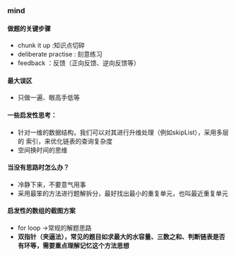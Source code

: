 ### mind
#### 做题的关键步骤
- chunk it up :知识点切碎
- deliberate practise : 刻意练习
- feedback ：反馈（正向反馈、逆向反馈等）
#### 最大误区
- 只做一遍、眼高手低等
#### 一些启发性思考：
-   针对一维的数据结构，我们可以对其进行升维处理（例如skipList），采用多层的
索引，来优化链表的查询复杂度
- 空间换时间的思维

#### 当没有思路时怎么办？
-  冷静下来，不要意气用事
- 采用最笨的方法进行题解拆分，最好找出最小的重复单元，也叫最近重复单元
#### 启发性的数组的截图方案
- for loop ->常规的解题思路
- <b>双指针（夹逼法）<b>，常见的题目如求最大的水容量、三数之和、判断链表是否有环等，需要重点理解记忆这个方法思想 